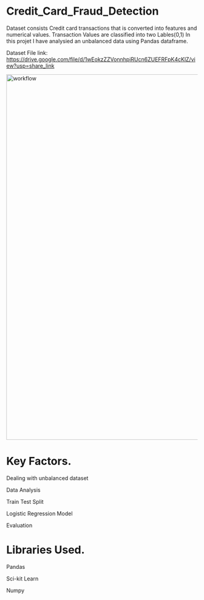 # Credit_Card_Fraud_Detection 

Dataset consists Credit card transactions that is converted into features and numerical values. 
Transaction Values are classified into two Lables(0,1)
In this projet I have analysied an unbalanced data using Pandas dataframe.



Dataset File link:   
https://drive.google.com/file/d/1wEokzZZVonnhpiRUcn6ZUEFRFpK4cKlZ/view?usp=share_link








 

<img width="960" alt="workflow" src="https://github.com/Brooklynn29/Credit_Card_Fraud_Detection/assets/102893908/223ae019-9505-4a60-addb-00567a1f59bf">



# Key Factors.

Dealing with unbalanced dataset

Data Analysis

Train Test Split

Logistic Regression Model

Evaluation


# Libraries Used.

Pandas

Sci-kit Learn

Numpy 
